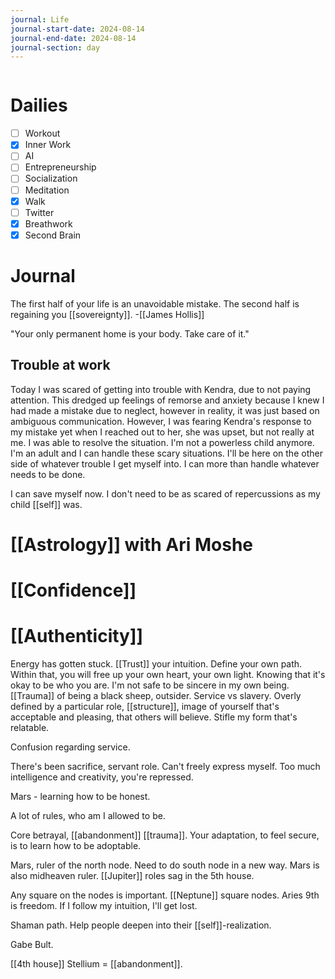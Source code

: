 ```yaml
---
journal: Life
journal-start-date: 2024-08-14
journal-end-date: 2024-08-14
journal-section: day
---
```


```calendar-nav
```

# Dailies

- [ ] Workout
- [x] Inner Work
- [ ] AI
- [ ] Entrepreneurship
- [ ] Socialization
- [ ] Meditation
- [x] Walk
- [ ] Twitter
- [x] Breathwork
- [x] Second Brain

# Journal

The first half of your life is an unavoidable mistake. The second half is regaining you [[sovereignty]]. -[[James Hollis]]

"Your only permanent home is your body. Take care of it."
## Trouble at work
Today I was scared of getting into trouble with Kendra, due to not paying attention. This dredged up feelings of remorse and anxiety because I knew I had made a mistake due to neglect, however in reality, it was just based on ambiguous communication. However, I was fearing Kendra's response to my mistake yet when I reached out to her, she was upset, but not really at me. I was able to resolve the situation. I'm not a powerless child anymore. I'm an adult and I can handle these scary situations. I'll be here on the other side of whatever trouble I get myself into. I can more than handle whatever needs to be done. 

I can save myself now. I don't need to be as scared of repercussions as my child [[self]] was. 

# [[Astrology]] with Ari Moshe

# [[Confidence]]

# [[Authenticity]]
Energy has gotten stuck. [[Trust]] your intuition. Define your own path. Within that, you will free up your own heart, your own light. Knowing that it's okay to be who you are. I'm not safe to be sincere in my own being. [[Trauma]] of being a black sheep, outsider. Service vs slavery. Overly defined by a particular role, [[structure]], image of yourself that's acceptable and pleasing, that others will believe. Stifle my form that's relatable. 

Confusion regarding service. 

There's been sacrifice, servant role. Can't freely express myself. Too much intelligence and creativity, you're repressed.

Mars - learning how to be honest. 

A lot of rules, who am I allowed to be. 

Core betrayal, [[abandonment]] [[trauma]]. Your adaptation, to feel secure, is to learn how to be adoptable. 

Mars, ruler of the north node. Need to do south node in a new way. Mars is also midheaven ruler. [[Jupiter]] roles sag in the 5th house.

Any square on the nodes is important. [[Neptune]] square nodes. Aries 9th is freedom. If I follow my intuition, I'll get lost. 

Shaman path. Help people deepen into their [[self]]-realization. 

Gabe Bult.

[[4th house]] Stellium = [[abandonment]]. 



